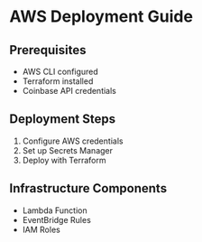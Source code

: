 # AWS Deployment Guide

## Prerequisites
- AWS CLI configured
- Terraform installed
- Coinbase API credentials

## Deployment Steps
1. Configure AWS credentials
2. Set up Secrets Manager
3. Deploy with Terraform

## Infrastructure Components
- Lambda Function
- EventBridge Rules
- IAM Roles 